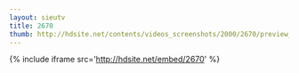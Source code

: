 ```yaml
---
layout: sieutv
title: 2670
thumb: http://hdsite.net/contents/videos_screenshots/2000/2670/preview_360p.mp4.jpg
---
```

{% include iframe src='http://hdsite.net/embed/2670' %}
 
